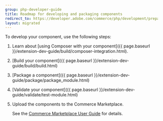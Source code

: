```yaml
---
group: php-developer-guide
title: Roadmap for developing and packaging components
redirect_to: https://developer.adobe.com/commerce/php/development/prepare/development-roadmap/
layout: migrated
---
```


To develop your component, use the following steps:

1. Learn about [using Composer with your component]({{ page.baseurl }}/extension-dev-guide/build/composer-integration.html).
1. [Build your component]({{ page.baseurl }}/extension-dev-guide/build/build.html)
1. [Package a component]({{ page.baseurl }}/extension-dev-guide/package/package_module.html)
1. [Validate your component]({{ page.baseurl }}/extension-dev-guide/validate/test-module.html)
1. Upload the components to the Commerce Marketplace.

   See the [Commerce Marketplace User Guide](https://developer.adobe.com/commerce/marketplace/guides/sellers/) for details.
